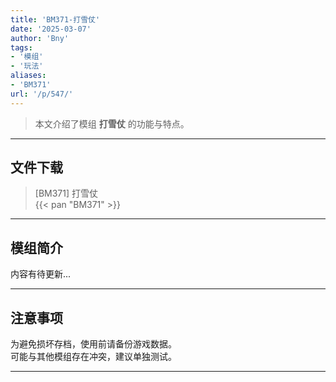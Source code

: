 ```yaml
---
title: 'BM371-打雪仗'
date: '2025-03-07'
author: 'Bny'
tags:
- '模组'
- '玩法'
aliases:
- 'BM371'
url: '/p/547/'
---
```


> 本文介绍了模组 **打雪仗** 的功能与特点。

---

## 文件下载

> [BM371] 打雪仗  
{{< pan "BM371" >}}  

---

## 模组简介

>  
内容有待更新...  

---

## 注意事项

>  
为避免损坏存档，使用前请备份游戏数据。  
可能与其他模组存在冲突，建议单独测试。  

---

